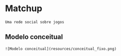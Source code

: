 # Matchup

    Uma rede social sobre jogos

## Modelo conceitual
    
    ![Modelo conceitual](resources/conceitual_fixo.png)
